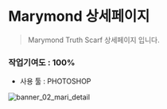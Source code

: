 # Marymond 상세페이지
> Marymond Truth Scarf 상세페이지 입니다.
### 작업기여도 : 100%
- 사용 툴 : PHOTOSHOP

![banner_02_mari_detail](https://user-images.githubusercontent.com/63491326/117638964-6026f300-b1be-11eb-950b-457f89d20f85.jpg)

